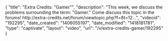 {
    "title": "Extra Credits: \"Gamer\"",
    "description": "This week, we discuss the problems surrounding the term: \"Gamer.\" Come discuss this topic in the forums! http:\/\/extra-credits.net\/forum\/viewtopic.php?f=8t=12...",
    "videoid": "192295",
    "date_created": "1406055197",
    "date_modified": "1418181781",
    "type": "captivate",
    "layout": "video",
    "url": "\/v\/extra-credits-gamer\/192295"
}